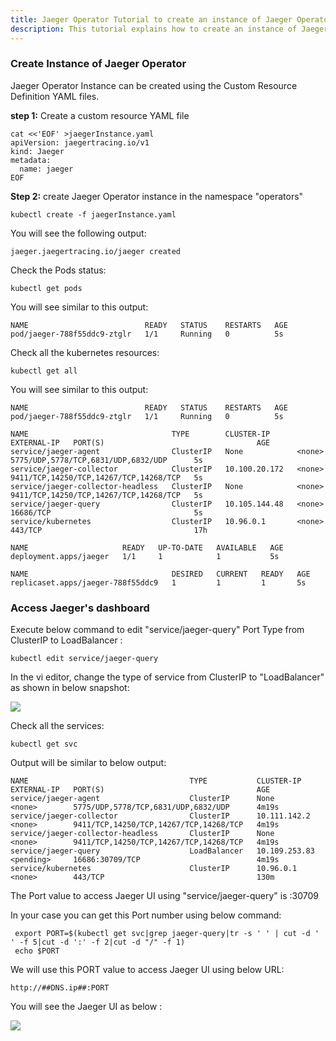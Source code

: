 ```yaml
---
title: Jaeger Operator Tutorial to create an instance of Jaeger Operator
description: This tutorial explains how to create an instance of Jaeger Operator
---
```


### Create Instance of Jaeger Operator

Jaeger Operator Instance can be created using the Custom Resource Definition YAML files.

**step 1:** Create a custom resource YAML file

```execute
cat <<'EOF' >jaegerInstance.yaml 
apiVersion: jaegertracing.io/v1
kind: Jaeger
metadata:
  name: jaeger
EOF
```

**Step 2:** create Jaeger Operator instance in the namespace "operators"

```execute
kubectl create -f jaegerInstance.yaml 
```

You will see the following output:

```
jaeger.jaegertracing.io/jaeger created
```

Check the Pods status:

```execute
kubectl get pods
```

You will see similar to this output:

```
NAME                          READY   STATUS    RESTARTS   AGE
pod/jaeger-788f55ddc9-ztglr   1/1     Running   0          5s
```

Check all the kubernetes resources:

```execute
kubectl get all
```


You will see similar to this output:

```
NAME                          READY   STATUS    RESTARTS   AGE
pod/jaeger-788f55ddc9-ztglr   1/1     Running   0          5s

NAME                                TYPE        CLUSTER-IP      EXTERNAL-IP   PORT(S)                                  AGE
service/jaeger-agent                ClusterIP   None            <none>        5775/UDP,5778/TCP,6831/UDP,6832/UDP      5s
service/jaeger-collector            ClusterIP   10.100.20.172   <none>        9411/TCP,14250/TCP,14267/TCP,14268/TCP   5s
service/jaeger-collector-headless   ClusterIP   None            <none>        9411/TCP,14250/TCP,14267/TCP,14268/TCP   5s
service/jaeger-query                ClusterIP   10.105.144.48   <none>        16686/TCP                                5s
service/kubernetes                  ClusterIP   10.96.0.1       <none>        443/TCP                                  17h

NAME                     READY   UP-TO-DATE   AVAILABLE   AGE
deployment.apps/jaeger   1/1     1            1           5s

NAME                                DESIRED   CURRENT   READY   AGE
replicaset.apps/jaeger-788f55ddc9   1         1         1       5s
```


### Access Jaeger's dashboard

Execute below command to edit "service/jaeger-query" Port Type from ClusterIP to LoadBalancer  :

```execute
kubectl edit service/jaeger-query
```

In the vi editor, change the type of service from ClusterIP to "LoadBalancer" as shown in below snapshot:

![](_images/change-clustertype-to-load-balancer.png)

Check all the services:

```execute
kubectl get svc
```

Output will be similar to below output:

```
NAME                                    TYPE           CLUSTER-IP      EXTERNAL-IP   PORT(S)                                  AGE
service/jaeger-agent                    ClusterIP      None            <none>        5775/UDP,5778/TCP,6831/UDP,6832/UDP      4m19s
service/jaeger-collector                ClusterIP      10.111.142.2    <none>        9411/TCP,14250/TCP,14267/TCP,14268/TCP   4m19s
service/jaeger-collector-headless       ClusterIP      None            <none>        9411/TCP,14250/TCP,14267/TCP,14268/TCP   4m19s
service/jaeger-query                    LoadBalancer   10.109.253.83   <pending>     16686:30709/TCP                          4m19s
service/kubernetes                      ClusterIP      10.96.0.1       <none>        443/TCP                                  130m
```

The Port value to access Jaeger UI using "service/jaeger-query" is :30709

In your case you can get this Port number using below command:

  
```execute
 export PORT=$(kubectl get svc|grep jaeger-query|tr -s ' ' | cut -d ' ' -f 5|cut -d ':' -f 2|cut -d "/" -f 1)
 echo $PORT
```


We will use this PORT value to access Jaeger UI using below URL: 

```copycommand
http://##DNS.ip##:PORT
```
  

You will see the Jaeger UI as below :


 ![](_images/jaeger-ui.PNG)




